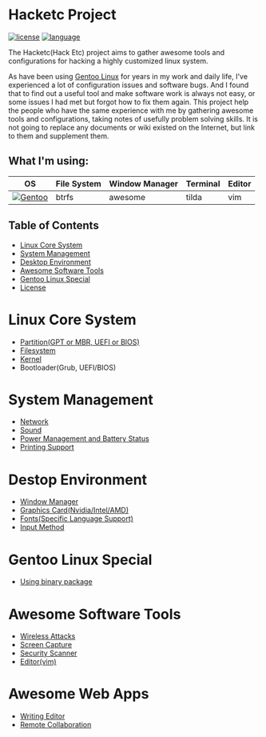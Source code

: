 # Hacketc Project
[![license](https://img.shields.io/github/license/mashape/apistatus.svg?style=plastic)](LICENSE)
[![language](https://img.shields.io/badge/language-中文-green.svg?style=plastic)](README_zh.md)

The Hacketc(Hack Etc) project aims to gather awesome tools and configurations for hacking a highly customized linux system.

As have been using [Gentoo Linux](https://gentoo.org/) for years in my work and daily life, I've experienced a lot of configuration issues and software bugs. And I found that to find out a useful tool and make software work is always not easy, or some issues I had met but forgot how to fix them again. This project help the people who have the same experience with me by gathering awesome tools and configurations, taking notes of usefully problem solving skills. It is not going to replace any documents or wiki existed on the Internet, but link to them and supplement them.

What I'm using:
----------
|**OS**|**File System**|**Window Manager**|**Terminal**|**Editor**|
|------|---------------|------------------|------------|----------|
|[![Gentoo](https://www.gentoo.org/assets/img/badges/gentoo-badge.png)](https://www.gentoo.org/)|btrfs|awesome|tilda|vim|

## Table of Contents
- [Linux Core System](#linux-core-system)
- [System Management](#system-management)
- [Desktop Environment](#desktop-enviroment)
- [Awesome Software Tools](#awesome-software-tools)
- [Gentoo Linux Special](#gentoo-linux-special)
- [License](#license)

# Linux Core System
- [Partition(GPT or MBR, UEFI or BIOS)](LinuxBaseSys.md#partition)
- [Filesystem](LinuxBaseSys.md#filesystem)
- [Kernel](LinuxBaseSys.md#kernel-compiling)
- Bootloader(Grub, UEFI/BIOS)

# System Management
- [Network](SystemManagement.md#NetWork)
- [Sound](SystemManagement.md#Sound)
- [Power Management and Battery Status](SystemManagement.md#power-management-and-battery-status)
- [Printing Support](SystemManagement.md#printing-support)

# Destop Environment
- [Window Manager](Desktop.md#window-manager)
- [Graphics Card(Nvidia/Intel/AMD)](Desktop.md#graphics-card)
- [Fonts(Specific Language Support)](Desktop.md#fonts)
- [Input Method](Desktop.md#input-method)

# Gentoo Linux Special
- [Using binary package](GentooSpecial.md#using-binary-package)

# Awesome Software Tools
- [Wireless Attacks](SoftwareTools.md#wireless-attacks)
- [Screen Capture](SoftwareTools.md#screen-capture)
- [Security Scanner](SoftwareTools.md#security-scanner)
- [Editor(vim)](SoftwareTools.md#editor)

# Awesome Web Apps
- [Writing Editor](webAPPs.md#writing-editor)
- [Remote Collaboration](webAPPs.md#remote-collaboration)

